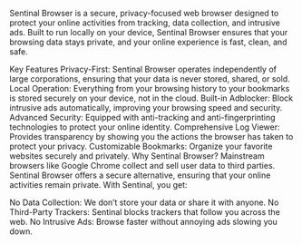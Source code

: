 Sentinal Browser is a secure, privacy-focused web browser designed to protect your online activities from tracking, data collection, and intrusive ads. Built to run locally on your device, Sentinal Browser ensures that your browsing data stays private, and your online experience is fast, clean, and safe.

Key Features
Privacy-First: Sentinal Browser operates independently of large corporations, ensuring that your data is never stored, shared, or sold.
Local Operation: Everything from your browsing history to your bookmarks is stored securely on your device, not in the cloud.
Built-in Adblocker: Block intrusive ads automatically, improving your browsing speed and security.
Advanced Security: Equipped with anti-tracking and anti-fingerprinting technologies to protect your online identity.
Comprehensive Log Viewer: Provides transparency by showing you the actions the browser has taken to protect your privacy.
Customizable Bookmarks: Organize your favorite websites securely and privately.
Why Sentinal Browser?
Mainstream browsers like Google Chrome collect and sell user data to third parties. Sentinal Browser offers a secure alternative, ensuring that your online activities remain private. With Sentinal, you get:

No Data Collection: We don’t store your data or share it with anyone.
No Third-Party Trackers: Sentinal blocks trackers that follow you across the web.
No Intrusive Ads: Browse faster without annoying ads slowing you down.
